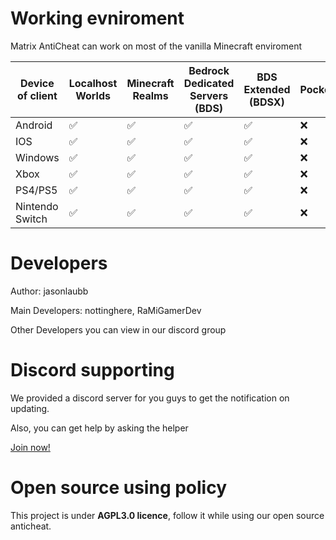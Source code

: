 # Working evniroment

Matrix AntiCheat can work on most of the vanilla Minecraft enviroment

| Device of client | Localhost Worlds | Minecraft Realms | Bedrock Dedicated Servers (BDS) | BDS Extended (BDSX) | PocketMine | Other Custom Servers |
| ------- | ------- | ------- | ------- | ------- | ------- | ------- |
| Android | ✅ | ✅ | ✅ | ✅ | ❌ | ❌ |
| IOS | ✅ | ✅ | ✅ | ✅ | ❌ | ❌ |
| Windows | ✅ | ✅ | ✅ | ✅ | ❌ | ❌ |
| Xbox | ✅ | ✅ | ✅ | ✅ | ❌ | ❌ |
| PS4/PS5 | ✅ | ✅ | ✅ | ✅ | ❌ | ❌ |
| Nintendo Switch | ✅ | ✅ | ✅ | ✅ | ❌ | ❌ |

# Developers

Author: jasonlaubb

Main Developers: nottinghere, RaMiGamerDev

Other Developers you can view in our discord group

# Discord supporting

We provided a discord server for you guys to get the notification on updating.

Also, you can get help by asking the helper

[Join now!](https://discord.gg/CqZGXeRKPJ)

# Open source using policy

This project is under **AGPL3.0 licence**, follow it while using our open source anticheat.